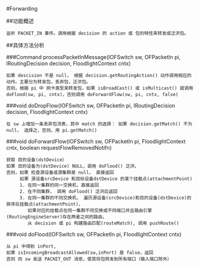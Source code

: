#Forwarding

##功能概述

    监听 PACKET_IN 事件。调用根据 decision 的 action 或 包的特性来转发或泛洪包。

##具体方法分析


###Command processPacketInMessage(IOFSwitch sw, OFPacketIn pi, IRoutingDecision decision, FloodlightContext cntx)

    如果 descision 不是 null， 根据 decision.getRoutingAction() 动作调用相应的动作。主要分为转发包，丢弃包，泛洪包。
    否则，根据 pi 中 网卡类型来转发包，如果 isBroadCast() 或 isMulticast() 就调用 doFlood(sw, pi, cntx)，否则调用 doForwardFlow(sw, pi, cntx, false)

###void doDropFlow(IOFSwitch sw, OFPacketIn pi, IRoutingDecision decision, FloodlightContext cntx)

    在 sw 上增加一条丢弃包流表，其中 match 的选择： 如果 decision.getMatch() 不为 null， 选择之，否则，用 pi.getMatch()

###void doForwardFlow(IOFSwitch sw, OFPacketIn pi, FloodlightContext cntx, boolean requestFlowRemovedNotifn)

    获取 目的设备(dstDevice） 
    如果 目的设备为(dstDevice) NULL，调用 doFlood() 泛洪。
    否则，如果 检查源设备或源集群是 null， 直接返回
         如果 源设备srcDevice 和目标设备dstDevice 的某个挂载点(attachmentPoint)
         1. 在同一集群的同一交换机，直接返回
         2. 在不同集群， 调用 doFlood() 泛洪后返回
         3. 在同一集群的不同交换机， 遍历源设备(srcDevice)和目的设备(dstDevice)的排序后挂载点(attachmentPoint)， 
            如果对应的挂载点在同一集群不同交换或不同端口并且路由引擎(RoutingEngineServer)存在两者之间的路由，
            从 decision 或 pi 构建路由匹配(routeMatch), 调用 pushRoute()  

###void doFlood(IOFSwitch sw, OFPacketIn pi, FloodlightContext cntx)

    从 pi 中得到 inPort, 
    如果 isIncomingBroadcastAllowed(sw,inPort) 是 false，返回
    否则 向 sw 发送 PACKET_OUT 消息，使其将包转发到所有端口（输入端口除外）
   